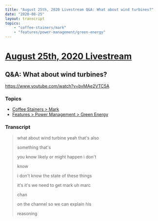 ```yaml
---
title: "August 25th, 2020 Livestream Q&A: What about wind turbines?"
date: "2020-08-25"
layout: transcript
topics:
    - "coffee-stainers/mark"
    - "features/power-management/green-energy"
---
```

# [August 25th, 2020 Livestream](../2020-08-25.md)
## Q&A: What about wind turbines?
https://www.youtube.com/watch?v=bvMAe2VTC5A

### Topics
* [Coffee Stainers > Mark](../topics/coffee-stainers/mark.md)
* [Features > Power Management > Green Energy](../topics/features/power-management/green-energy.md)

### Transcript

> what about wind turbine yeah that's also
> 
> something that's
> 
> you know likely or might happen i don't
> 
> know
> 
> i don't know the state of these things
> 
> it's it's we need to get mark uh marc
> 
> chan
> 
> on the channel so we can explain his
> 
> reasoning
> 
